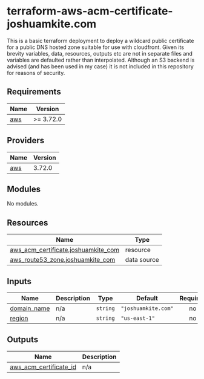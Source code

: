 # terraform-aws-acm-certificate-joshuamkite.com

This is a basic terraform deployment to deploy a wildcard public certificate for a public DNS hosted zone suitable for use with cloudfront. Given its brevity variables, data, resources, outputs etc are not in separate files and variables are defaulted rather than interpolated. Although an S3 backend is advised (and has been used in my case) it is not included in this repository for reasons of security.

## Requirements

| Name | Version |
|------|---------|
| <a name="requirement_aws"></a> [aws](#requirement\_aws) | >= 3.72.0 |

## Providers

| Name | Version |
|------|---------|
| <a name="provider_aws"></a> [aws](#provider\_aws) | 3.72.0 |

## Modules

No modules.

## Resources

| Name | Type |
|------|------|
| [aws_acm_certificate.joshuamkite_com](https://registry.terraform.io/providers/hashicorp/aws/latest/docs/resources/acm_certificate) | resource |
| [aws_route53_zone.joshuamkite_com](https://registry.terraform.io/providers/hashicorp/aws/latest/docs/data-sources/route53_zone) | data source |

## Inputs

| Name | Description | Type | Default | Required |
|------|-------------|------|---------|:--------:|
| <a name="input_domain_name"></a> [domain\_name](#input\_domain\_name) | n/a | `string` | `"joshuamkite.com"` | no |
| <a name="input_region"></a> [region](#input\_region) | n/a | `string` | `"us-east-1"` | no |

## Outputs

| Name | Description |
|------|-------------|
| <a name="output_aws_acm_certificate_id"></a> [aws\_acm\_certificate\_id](#output\_aws\_acm\_certificate\_id) | n/a |
